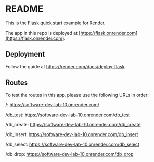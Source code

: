 # README

This is the [Flask](http://flask.pocoo.org/) [quick start](http://flask.pocoo.org/docs/1.0/quickstart/#a-minimal-application) example for [Render](https://render.com).

The app in this repo is deployed at [https://flask.onrender.com](https://flask.onrender.com).

## Deployment

Follow the guide at https://render.com/docs/deploy-flask.

## Routes

To test the routes in this app, please use the following URLs in order:

/: https://software-dev-lab-10.onrender.com/

/db_test: https://software-dev-lab-10.onrender.com/db_test

/db_create: https://software-dev-lab-10.onrender.com/db_create

/db_insert: https://software-dev-lab-10.onrender.com/db_insert

/db_select: https://software-dev-lab-10.onrender.com/db_select

/db_drop: https://software-dev-lab-10.onrender.com/db_drop